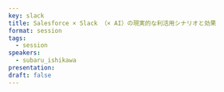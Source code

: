 ```yaml
---
key: slack
title: Salesforce × Slack （× AI）の現実的な利活用シナリオと効果
format: session
tags:
  - session
speakers:
  - subaru_ishikawa
presentation: 
draft: false
---
```

